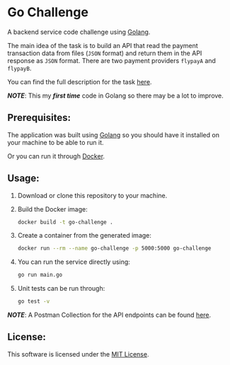 # Go Challenge

A backend service code challenge using [Golang](https://golang.org/).

The main idea of the task is to build an API that read the payment transaction data from files (`JSON` format) and return them in the API response as `JSON` format. There are two payment providers `flypayA` and `flypayB`.

You can find the full description for the task [here](./task.md).

***NOTE***: This my ***first time*** code in Golang so there may be a lot to improve.

## Prerequisites:

The application was built using [Golang](https://golang.org/dl/) so you should have it installed on your machine to be able to run it.

Or you can run it through [Docker](https://www.docker.com/).

## Usage:
  
1. Download or clone this repository to your machine.
2. Build the Docker image:

    ```bash
    docker build -t go-challenge .
    ```

3. Create a container from the generated image:

    ```bash
    docker run --rm --name go-challenge -p 5000:5000 go-challenge
    ```

4. You can run the service directly using:

    ```bash
    go run main.go
    ```

5. Unit tests can be run through:

    ```bash
    go test -v
    ```

***NOTE***: A Postman Collection for the API endpoints can be found [here](https://www.getpostman.com/collections/3be97a194d06646a929e).

## License:
This software is licensed under the [MIT License](https://opensource.org/licenses/MIT).